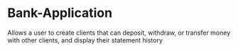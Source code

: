 # Bank-Application
Allows a user to create clients that can deposit, withdraw, or transfer money with other clients, and display their statement history
